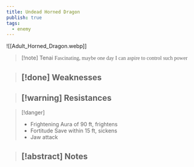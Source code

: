 ```yaml
---
title: Undead Horned Dragon
publish: true
tags:
  - enemy
---
```

![[Adult_Horned_Dragon.webp]]
> [!note] Tenai
> <span style="font-family: 'Lucida Handwriting'; font-optical-sizing: auto; font-style: normal; word-break: break-word;"> Fascinating, maybe one day I can aspire to control such power<span/>

> [!done] Weaknesses
> - 

> [!warning] Resistances
> - 

> [!danger]
> - Frightening Aura of 90 ft, frightens
> - Fortitude Save within 15 ft, sickens
> - Jaw attack

> [!abstract] Notes
> - 